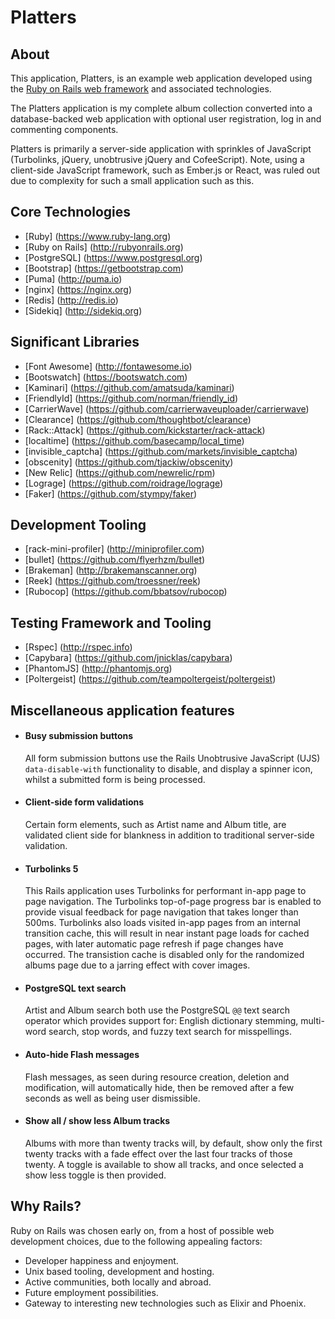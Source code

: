 Platters
========

About
-----
This application, Platters, is an example web application developed using the
[Ruby on Rails web framework](http://rubyonrails.org) and associated technologies.

The Platters application is my complete album collection converted into a
database-backed web application with optional user registration, log in and
commenting components.

Platters is primarily a server-side application with sprinkles of JavaScript
(Turbolinks, jQuery, unobtrusive jQuery and CofeeScript). Note, using a
client-side JavaScript framework, such as Ember.js or React, was ruled out due
to complexity for such a small application such as this.

Core Technologies
-----------------
  * [Ruby] (https://www.ruby-lang.org)
  * [Ruby on Rails] (http://rubyonrails.org)
  * [PostgreSQL] (https://www.postgresql.org)
  * [Bootstrap] (https://getbootstrap.com)
  * [Puma] (http://puma.io)
  * [nginx] (https://nginx.org)
  * [Redis] (http://redis.io)
  * [Sidekiq] (http://sidekiq.org)

Significant Libraries
---------------------
  * [Font Awesome] (http://fontawesome.io)
  * [Bootswatch] (https://bootswatch.com)
  * [Kaminari] (https://github.com/amatsuda/kaminari)
  * [FriendlyId] (https://github.com/norman/friendly_id)
  * [CarrierWave] (https://github.com/carrierwaveuploader/carrierwave)
  * [Clearance] (https://github.com/thoughtbot/clearance)
  * [Rack::Attack] (https://github.com/kickstarter/rack-attack)
  * [localtime] (https://github.com/basecamp/local_time)
  * [invisible_captcha] (https://github.com/markets/invisible_captcha)
  * [obscenity] (https://github.com/tjackiw/obscenity)
  * [New Relic] (https://github.com/newrelic/rpm)
  * [Lograge] (https://github.com/roidrage/lograge)
  * [Faker] (https://github.com/stympy/faker)

Development Tooling
-------------------
  * [rack-mini-profiler] (http://miniprofiler.com)
  * [bullet] (https://github.com/flyerhzm/bullet)
  * [Brakeman] (http://brakemanscanner.org)
  * [Reek] (https://github.com/troessner/reek)
  * [Rubocop] (https://github.com/bbatsov/rubocop)

Testing Framework and Tooling
-----------------------------
  * [Rspec] (http://rspec.info)
  * [Capybara] (https://github.com/jnicklas/capybara)
  * [PhantomJS] (http://phantomjs.org)
  * [Poltergeist] (https://github.com/teampoltergeist/poltergeist)

Miscellaneous application features
----------------------------------
  * #### Busy submission buttons
    All form submission buttons use the Rails Unobtrusive JavaScript (UJS)
    `data-disable-with` functionality to disable, and display a spinner icon,
    whilst a submitted form is being processed.

  * #### Client-side form validations
    Certain form elements, such as Artist name and Album title, are validated
    client side for blankness in addition to traditional server-side
    validation.

  * #### Turbolinks 5
    This Rails application uses Turbolinks for performant in-app page to page
    navigation. The Turbolinks top-of-page progress bar is enabled to provide
    visual feedback for page navigation that takes longer than 500ms.
    Turbolinks also loads visited in-app pages from an internal transition
    cache, this will result in near instant page loads for cached pages, with
    later automatic page refresh if page changes have occurred. The transistion
    cache is disabled only for the randomized albums page due to a jarring
    effect with cover images. 

  * #### PostgreSQL text search
    Artist and Album search both use the PostgreSQL `@@` text search operator
    which provides support for: English dictionary stemming, multi-word search,
    stop words, and fuzzy text search for misspellings.

  * #### Auto-hide Flash messages
    Flash messages, as seen during resource creation, deletion and
    modification, will automatically hide, then be removed after a few seconds
    as well as being user dismissible.

  * #### Show all / show less Album tracks
    Albums with more than twenty tracks will, by default, show only the first
    twenty tracks with a fade effect over the last four tracks of those twenty.
    A toggle is available to show all tracks, and once selected a show less
    toggle is then provided.


Why Rails?
----------
Ruby on Rails was chosen early on, from a host of possible web development
choices, due to the following appealing factors:

  * Developer happiness and enjoyment.
  * Unix based tooling, development and hosting.
  * Active communities, both locally and abroad.
  * Future employment possibilities.
  * Gateway to interesting new technologies such as Elixir and Phoenix.
